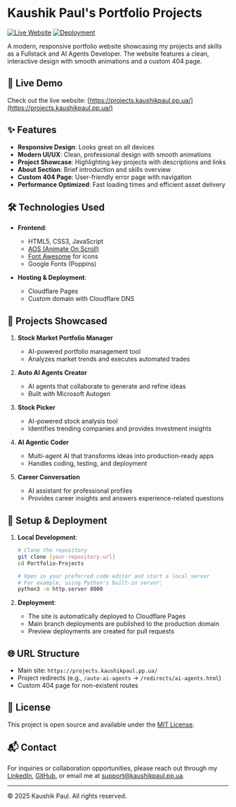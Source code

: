 # Kaushik Paul's Portfolio Projects

[![Live Website](https://img.shields.io/badge/Live_Website-6c63ff?logo=rocket&logoColor=white&labelColor=5a52d3)](https://projects.kaushikpaul.pp.ua/)
[![Deployment](https://img.shields.io/badge/Deployed%20on-Cloudflare%20Pages-FF7139?logo=cloudflare)](https://pages.cloudflare.com/)

A modern, responsive portfolio website showcasing my projects and skills as a Fullstack and AI Agents Developer. The website features a clean, interactive design with smooth animations and a custom 404 page.

## 🚀 Live Demo

Check out the live website: [https://projects.kaushikpaul.pp.ua/](https://projects.kaushikpaul.pp.ua/)

## ✨ Features

- **Responsive Design**: Looks great on all devices
- **Modern UI/UX**: Clean, professional design with smooth animations
- **Project Showcase**: Highlighting key projects with descriptions and links
- **About Section**: Brief introduction and skills overview
- **Custom 404 Page**: User-friendly error page with navigation
- **Performance Optimized**: Fast loading times and efficient asset delivery

## 🛠️ Technologies Used

- **Frontend**:
  - HTML5, CSS3, JavaScript
  - [AOS (Animate On Scroll)](https://michalsnik.github.io/aos/)
  - [Font Awesome](https://fontawesome.com/) for icons
  - Google Fonts (Poppins)

- **Hosting & Deployment**:
  - Cloudflare Pages
  - Custom domain with Cloudflare DNS

## 🚀 Projects Showcased

1. **Stock Market Portfolio Manager**
   - AI-powered portfolio management tool
   - Analyzes market trends and executes automated trades

2. **Auto AI Agents Creator**
   - AI agents that collaborate to generate and refine ideas
   - Built with Microsoft Autogen

3. **Stock Picker**
   - AI-powered stock analysis tool
   - Identifies trending companies and provides investment insights

4. **AI Agentic Coder**
   - Multi-agent AI that transforms ideas into production-ready apps
   - Handles coding, testing, and deployment

5. **Career Conversation**
   - AI assistant for professional profiles
   - Provides career insights and answers experience-related questions

## 🔧 Setup & Deployment

1. **Local Development**:
   ```bash
   # Clone the repository
   git clone [your-repository-url]
   cd Portfolio-Projects
   
   # Open in your preferred code editor and start a local server
   # For example, using Python's built-in server:
   python3 -m http.server 8000
   ```

2. **Deployment**:
   - The site is automatically deployed to Cloudflare Pages
   - Main branch deployments are published to the production domain
   - Preview deployments are created for pull requests

## 🌐 URL Structure

- Main site: `https://projects.kaushikpaul.pp.ua/`
- Project redirects (e.g., `/auto-ai-agents` → `/redirects/ai-agents.html`)
- Custom 404 page for non-existent routes

## 📝 License

This project is open source and available under the [MIT License](LICENSE).

## 📬 Contact

For inquiries or collaboration opportunities, please reach out through my [LinkedIn](https://www.linkedin.com/in/kaushik-paul-767590215/), [GitHub](https://github.com/Kaushik-Paul), or email me at [support@kaushikpaul.pp.ua](mailto:support@kaushikpaul.pp.ua).

---

© 2025 Kaushik Paul. All rights reserved.
